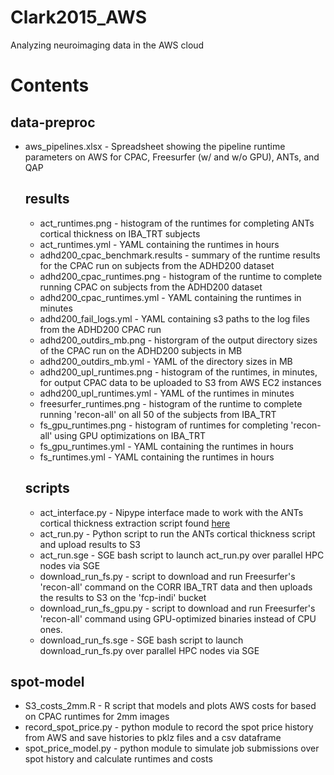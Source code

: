 # Clark2015_AWS
Analyzing neuroimaging data in the AWS cloud

Contents
========

data-preproc
------------
- aws_pipelines.xlsx - Spreadsheet showing the pipeline runtime parameters on AWS for CPAC, Freesurfer (w/ and w/o GPU), ANTs, and QAP

    results
    -------
    - act_runtimes.png - histogram of the runtimes for completing ANTs cortical thickness on IBA_TRT subjects
    - act_runtimes.yml - YAML containing the runtimes in hours
    - adhd200_cpac_benchmark.results - summary of the runtime results for the CPAC run on subjects from the ADHD200 dataset
    - adhd200_cpac_runtimes.png - histogram of the runtime to complete running CPAC on subjects from the ADHD200 dataset
    - adhd200_cpac_runtimes.yml - YAML containing the runtimes in minutes
    - adhd200_fail_logs.yml - YAML containing s3 paths to the log files from the ADHD200 CPAC run
    - adhd200_outdirs_mb.png - historgram of the output directory sizes of the CPAC run on the ADHD200 subjects in MB
    - adhd200_outdirs_mb.yml - YAML of the directory sizes in MB
    - adhd200_upl_runtimes.png - histogram of the runtimes, in minutes, for output CPAC data to be uploaded to S3 from AWS EC2 instances
    - adhd200_upl_runtimes.yml - YAML of the runtimes in minutes
    - freesurfer_runtimes.png - histogram of the runtime to complete running 'recon-all' on all 50 of the subjects from IBA_TRT
    - fs_gpu_runtimes.png - histogram of runtimes for completing 'recon-all' using GPU optimizations on IBA_TRT
    - fs_gpu_runtimes.yml - YAML containing the runtimes in hours
    - fs_runtimes.yml - YAML containing the runtimes in hours

    scripts
    -------
    - act_interface.py - Nipype interface made to work with the ANTs cortical thickness extraction script found [here](https://raw.githubusercontent.com/stnava/ANTs/master/Scripts/antsCorticalThickness.sh)
    - act_run.py - Python script to run the ANTs cortical thickness script and upload results to S3
    - act_run.sge - SGE bash script to launch act_run.py over parallel HPC nodes via SGE
    - download_run_fs.py - script to download and run Freesurfer's 'recon-all' command on the CORR IBA_TRT data and then uploads the results to S3 on the 'fcp-indi' bucket
    - download_run_fs_gpu.py - script to download and run Freesurfer's 'recon-all' command using GPU-optimized binaries instead of CPU ones.
    - download_run_fs.sge - SGE bash script to launch download_run_fs.py over parallel HPC nodes via SGE

spot-model
----------
- S3_costs_2mm.R - R script that models and plots AWS costs for based on CPAC runtimes for 2mm images
- record_spot_price.py - python module to record the spot price history from AWS and save histories to pklz files and a csv dataframe
- spot_price_model.py - python module to simulate job submissions over spot history and calculate runtimes and costs
